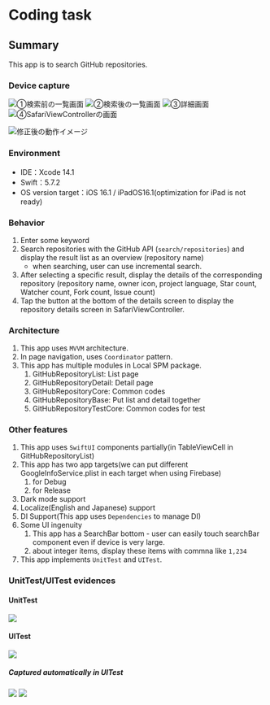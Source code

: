 # Coding task
## Summary

This app is to search GitHub repositories.

### Device capture
![①検索前の一覧画面](README_Images/list_before_search.PNG)
![②検索後の一覧画面](README_Images/list_after_search.jpeg)
![③詳細画面](README_Images/detail.jpeg)
![④SafariViewControllerの画面](README_Images/safari.jpeg)

![修正後の動作イメージ](README_Images/app.gif)

### Environment

- IDE：Xcode 14.1
- Swift：5.7.2
- OS version target：iOS 16.1 / iPadOS16.1(optimization for iPad is not ready)

### Behavior

1. Enter some keyword
2. Search repositories with the GitHub API (`search/repositories`) and display the result list as an overview (repository name)
    - when searching, user can use incremental search.
3. After selecting a specific result, display the details of the corresponding repository (repository name, owner icon, project language, Star count, Watcher count, Fork count, Issue count)
4. Tap the button at the bottom of the details screen to display the repository details screen in SafariViewController.

### Architecture
1. This app uses `MVVM` architecture.
2. In page navigation, uses `Coordinator` pattern.
3. This app has multiple modules in Local SPM package.
    1. GitHubRepositoryList: List page
    2. GitHubRepositoryDetail: Detail page 
    3. GitHubRepositoryCore: Common codes
    4. GitHubRepositoryBase: Put list and detail together
    5. GitHubRepositoryTestCore: Common codes for test

### Other features
1. This app uses `SwiftUI` components partially(in TableViewCell in GitHubRepositoryList)
2. This app has two app targets(we can put different GoogleInfoService.plist in each target when using Firebase)
    1. for Debug
    2. for Release
3. Dark mode support
4. Localize(English and Japanese) support
5. DI Support(This app uses `Dependencies` to manage DI)
6. Some UI ingenuity
    1. This app has a SearchBar bottom - user can easily touch searchBar component even if device is very large.
    2. about integer items, display these items with commna like `1,234`
7. This app implements `UnitTest` and `UITest`.

### UnitTest/UITest evidences
#### UnitTest
![](README_Images/unittest-capture.png)
#### UITest
![](README_Images/uitest_capture.png)
##### Captured automatically in UITest
![](README_Images/uitest-capture-list.png)
![](README_Images/uitest-capture-detail.png)
